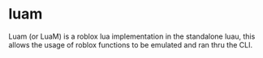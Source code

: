 # luam
 Luam (or LuaM) is a roblox lua implementation in the standalone luau, this allows the usage of roblox functions to be emulated and ran thru the CLI.
